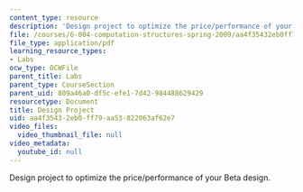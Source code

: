 ```yaml
---
content_type: resource
description: 'Design project to optimize the price/performance of your Beta design. '
file: /courses/6-004-computation-structures-spring-2009/aa4f35432eb0ff79aa53822063af62e7_MIT6_004s09_lab_project.pdf
file_type: application/pdf
learning_resource_types:
- Labs
ocw_type: OCWFile
parent_title: Labs
parent_type: CourseSection
parent_uid: 809a46a0-df5c-efe1-7d42-984488629429
resourcetype: Document
title: Design Project
uid: aa4f3543-2eb0-ff79-aa53-822063af62e7
video_files:
  video_thumbnail_file: null
video_metadata:
  youtube_id: null
---
```

Design project to optimize the price/performance of your Beta design. 

